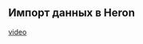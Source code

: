 ## Импорт данных в Heron

[video](https://player.softculture.cc/embed/online/GIS/GIS_10.10.12_L5-4_Heron_Import_Values)